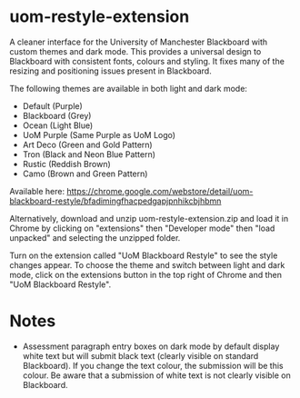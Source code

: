 # uom-restyle-extension

A cleaner interface for the University of Manchester Blackboard with custom themes and dark mode. This provides a universal design to Blackboard with consistent fonts, colours and styling. It fixes many of the resizing and positioning issues present in Blackboard.

The following themes are available in both light and dark mode:
- Default (Purple)
- Blackboard (Grey)
- Ocean (Light Blue)
- UoM Purple (Same Purple as UoM Logo)
- Art Deco (Green and Gold Pattern)
- Tron (Black and Neon Blue Pattern)
- Rustic (Reddish Brown)
- Camo (Brown and Green Pattern)

Available here:
https://chrome.google.com/webstore/detail/uom-blackboard-restyle/bfadimingfhacpedgapjpnhikcbjhbmn

Alternatively, download and unzip uom-restyle-extension.zip and load it in Chrome by clicking on "extensions" then "Developer mode" then "load unpacked" and selecting the unzipped folder.

Turn on the extension called "UoM Blackboard Restyle" to see the style changes appear. To choose the theme and switch between light and dark mode, click on the 
extensions button in the top right of Chrome and then "UoM Blackboard Restyle".

# Notes
- Assessment paragraph entry boxes on dark mode by default display white text but will submit black text (clearly visible on standard Blackboard). If you change the text colour, the submission will be this colour. Be aware that a submission of white text is not clearly visible on Blackboard.